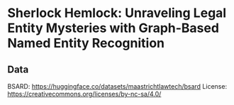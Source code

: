# Sherlock Hemlock: Unraveling Legal Entity Mysteries with Graph-Based Named Entity Recognition

## Data
BSARD: https://huggingface.co/datasets/maastrichtlawtech/bsard
License: https://creativecommons.org/licenses/by-nc-sa/4.0/
